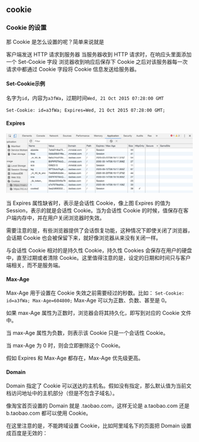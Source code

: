 ## cookie

### Cookie 的设置
那 Cookie 是怎么设置的呢？简单来说就是

客户端发送 HTTP 请求到服务器
当服务器收到 HTTP 请求时，在响应头里面添加一个 Set-Cookie 字段
浏览器收到响应后保存下 Cookie
之后对该服务器每一次请求中都通过 Cookie 字段将 Cookie 信息发送给服务器。

#### Set-Cookie示例
名字为`id`，内容为`a3fWa`，过期时间`Wed, 21 Oct 2015 07:28:00 GMT`


`Set-Cookie: id=a3fWa; Expires=Wed, 21 Oct 2015 07:28:00 GMT;`

#### Expires

![Alt text](image.png)

当 Expires 属性缺省时，表示是会话性 Cookie，像上图 Expires 的值为 Session，表示的就是会话性 Cookie。当为会话性 Cookie 的时候，值保存在客户端内存中，并在用户关闭浏览器时失效。

需要注意的是，有些浏览器提供了会话恢复功能，这种情况下即使关闭了浏览器，会话期 Cookie 也会被保留下来，就好像浏览器从来没有关闭一样。

与会话性 Cookie 相对的是持久性 Cookie，持久性 Cookies 会保存在用户的硬盘中，直至过期或者清除 Cookie。这里值得注意的是，设定的日期和时间只与客户端相关，而不是服务端。

#### Max-Age
Max-Age 用于设置在 Cookie 失效之前需要经过的秒数。比如：
`Set-Cookie: id=a3fWa; Max-Age=604800;`
Max-Age 可以为正数、负数、甚至是 0。

如果 max-Age 属性为正数时，浏览器会将其持久化，即写到对应的 Cookie 文件中。

当 max-Age 属性为负数，则表示该 Cookie 只是一个会话性 Cookie。

当 max-Age 为 0 时，则会立即删除这个 Cookie。

假如 Expires 和 Max-Age 都存在，Max-Age 优先级更高。

#### Domain
Domain 指定了 Cookie 可以送达的主机名。假如没有指定，那么默认值为当前文档访问地址中的主机部分（但是不包含子域名）。

像淘宝首页设置的 Domain 就是 .taobao.com，这样无论是 a.taobao.com 还是 b.taobao.com 都可以使用 Cookie。

在这里注意的是，不能跨域设置 Cookie，比如阿里域名下的页面把 Domain 设置成百度是无效的：